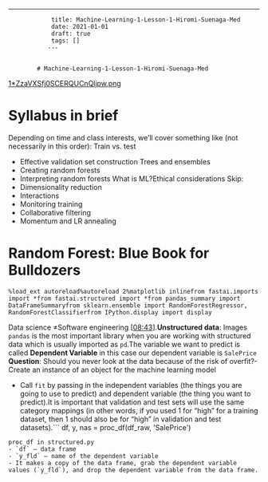 ---
                title: Machine-Learning-1-Lesson-1-Hiromi-Suenaga-Med
                date: 2021-01-01    
                draft: true
                tags: []
               ---


            # Machine-Learning-1-Lesson-1-Hiromi-Suenaga-Med

[1*ZzaVXSfj0SCERQUCnQljpw.png](Machine%20Learning%201%20Lesson%201%20-%20Hiromi%20Suenaga%20-%20Med%2054b5bb82ebf4439fb80044ea6105c638/1ZzaVXSfj0SCERQUCnQljpw.png)
# Syllabus in brief
Depending on time and class interests, we’ll cover something like (not necessarily in this order):
Train vs. test
- Effective validation set construction
Trees and ensembles
- Creating random forests
- Interpreting random forests
What is ML?Ethical considerations
Skip:
- Dimensionality reduction
- Interactions
- Monitoring training
- Collaborative filtering
- Momentum and LR annealing
# Random Forest: Blue Book for Bulldozers
```
%load_ext autoreload%autoreload 2%matplotlib inlinefrom fastai.imports import *from fastai.structured import *from pandas_summary import DataFrameSummaryfrom sklearn.ensemble import RandomForestRegressor, RandomForestClassifierfrom IPython.display import display
```
Data science ≠Software engineering [[08:43](https://youtu.be/CzdWqFTmn0Y?t=8m43s)].**Unstructured data**: Images
`pandas` is the most important library when you are working with structured data which is usually imported as `pd`.The variable we want to predict is called **Dependent Variable** in this case our dependent variable is `SalePrice`
**Question**: Should you never look at the data because of the risk of overfit?- Create an instance of an object for the machine learning model
- Call `fit` by passing in the independent variables (the things you are going to use to predict) and dependent variable (the thing you want to predict).It is important that validation and test sets will use the same category mappings (in other words, if you used 1 for “high” for a training dataset, then 1 should also be for “high” in validation and test datasets).```
df, y, nas = proc_df(df_raw, 'SalePrice')
```
proc_df in structured.py
- `df` — data frame
- `y_fld` — name of the dependent variable
- It makes a copy of the data frame, grab the dependent variable values (`y_fld`), and drop the dependent variable from the data frame.